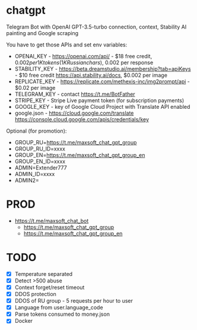 # chatgpt

Telegram Bot with OpenAI GPT-3.5-turbo connection, context, Stability AI painting and Google scraping

You have to get those APIs and set env variables:

-   OPENAI_KEY - https://openai.com/api/ - $18 free credit, $0.002 per 1K tokens (1K Russian chars), ~$0.002 per response
-   STABILITY_KEY - https://beta.dreamstudio.ai/membership?tab=apiKeys - $10 free credit https://api.stability.ai/docs, $0.002 per image
-   REPLICATE_KEY - https://replicate.com/methexis-inc/img2prompt/api - $0.02 per image
-   TELEGRAM_KEY - contact https://t.me/BotFather
-   STRIPE_KEY - Stripe Live payment token (for subscription payments)
-   GOOGLE_KEY - key of Google Cloud Project with Translate API enabled
-   google.json - https://cloud.google.com/translate https://console.cloud.google.com/apis/credentials/key

Optional (for promotion):
-   GROUP_RU=https://t.me/maxsoft_chat_gpt_group
-   GROUP_RU_ID=xxxx
-   GROUP_EN=https://t.me/maxsoft_chat_gpt_group_en
-   GROUP_EN_ID=xxxx
-   ADMIN=Extender777
-   ADMIN_ID=xxxx
-   ADMIN2=

# PROD

-   https://t.me/maxsoft_chat_bot
    -   https://t.me/maxsoft_chat_gpt_group
    -   https://t.me/maxsoft_chat_gpt_group_en

# TODO

-   [x] Temperature separated
-   [x] Detect >500 abuse
-   [x] Context forget/reset timeout
-   [x] DDOS protection
-   [x] DDOS of RU group - 5 requests per hour to user
-   [x] Language from user.language_code
-   [x] Parse tokens consumed to money.json
-   [x] Docker
